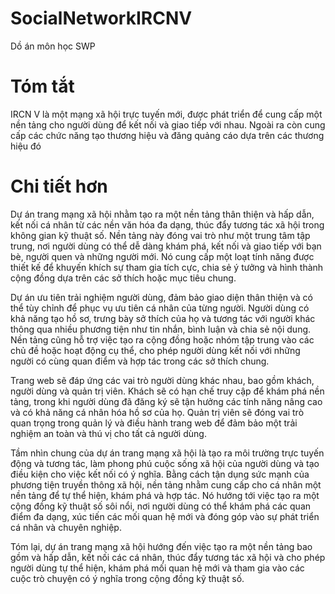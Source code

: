 # SocialNetworkIRCNV 
  Dồ án môn học SWP 
# Tóm tắt
  IRCN V là một mạng xã hội trực tuyến mới, được phát triển để cung cấp một nền tảng cho người dùng để kết nối và giao tiếp với nhau. 
  Ngoài ra còn cung cấp các chức năng tạo thương hiệu và đăng quảng cáo dựa trên các thương hiệu đó 
# Chi tiết hơn
  Dự án trang mạng xã hội nhằm tạo ra một nền tảng thân thiện và hấp dẫn, kết nối cá nhân từ các nền văn hóa đa dạng, thúc đẩy tương tác xã hội trong không gian kỹ thuật số. Nền tảng này đóng vai trò như một trung tâm tập trung, nơi người dùng có thể dễ dàng khám phá, kết nối và giao tiếp với bạn bè, người quen và những người mới. Nó cung cấp một loạt tính năng được thiết kế để khuyến khích sự tham gia tích cực, chia sẻ ý tưởng và hình thành cộng đồng dựa trên các sở thích hoặc mục tiêu chung.

  Dự án ưu tiên trải nghiệm người dùng, đảm bảo giao diện thân thiện và có thể tùy chỉnh để phục vụ ưu tiên cá nhân của từng người. Người dùng có khả năng tạo hồ sơ, trưng bày sở thích của họ và tương tác với người khác thông qua nhiều phương tiện như tin nhắn, bình luận và chia sẻ nội dung. Nền tảng cũng hỗ trợ việc tạo ra cộng đồng hoặc nhóm tập trung vào các chủ đề hoặc hoạt động cụ thể, cho phép người dùng kết nối với những người có cùng quan điểm và hợp tác trong các sở thích chung.

  Trang web sẽ đáp ứng các vai trò người dùng khác nhau, bao gồm khách, người dùng và quản trị viên. Khách sẽ có hạn chế truy cập để khám phá nền tảng, trong khi người dùng đã đăng ký sẽ tận hưởng các tính năng nâng cao và có khả năng cá nhân hóa hồ sơ của họ. Quản trị viên sẽ đóng vai trò quan trọng trong quản lý và điều hành trang web để đảm bảo một trải nghiệm an toàn và thú vị cho tất cả người dùng.

  Tầm nhìn chung của dự án trang mạng xã hội là tạo ra môi trường trực tuyến động và tương tác, làm phong phú cuộc sống xã hội của người dùng và tạo điều kiện cho việc kết nối có ý nghĩa. Bằng cách tận dụng sức mạnh của phương tiện truyền thông xã hội, nền tảng nhằm cung cấp cho cá nhân một nền tảng để tự thể hiện, khám phá và hợp tác. Nó hướng tới việc tạo ra một cộng đồng kỹ thuật số sôi nổi, nơi người dùng có thể khám phá các quan điểm đa dạng, xúc tiến các mối quan hệ mới và đóng góp vào sự phát triển cá nhân và chuyên nghiệp.

  Tóm lại, dự án trang mạng xã hội hướng đến việc tạo ra một nền tảng bao gồm và hấp dẫn, kết nối các cá nhân, thúc đẩy tương tác xã hội và cho phép người dùng tự thể hiện, khám phá mối quan hệ mới và tham gia vào các cuộc trò chuyện có ý nghĩa trong cộng đồng kỹ thuật số.
